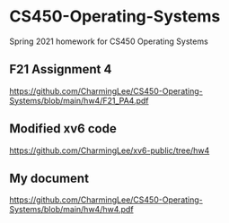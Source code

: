 # CS450-Operating-Systems
Spring 2021 homework for CS450 Operating Systems

## F21 Assignment 4
https://github.com/CharmingLee/CS450-Operating-Systems/blob/main/hw4/F21_PA4.pdf

## Modified xv6 code
https://github.com/CharmingLee/xv6-public/tree/hw4

## My document
https://github.com/CharmingLee/CS450-Operating-Systems/blob/main/hw4/hw4.pdf